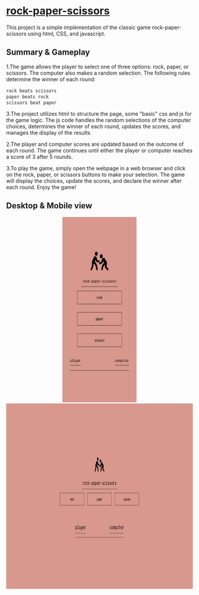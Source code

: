 # [rock-paper-scissors](https://kojokwakye.github.io/rock-paper-scissors/)

This project is a simple implementation of the classic game rock-paper-scissors using html, CSS, and javascript.

## Summary & Gameplay

1.The game allows the player to select one of three options: rock, paper, or scissors. The computer also makes a random selection. The following rules determine the winner of each round:

    rock beats scissors
    paper beats rock
    scissors beat paper

3.The project utilizes html to structure the page, some "basic" css and js for the game logic. The js code handles the random selections of the computer choices, determines the winner of each round, updates the scores, and manages the display of the results.

2.The player and computer scores are updated based on the outcome of each round. The game continues until either the player or computer reaches a score of 3 after 5 rounds.

3.To play the game, simply open the webpage in a web browser and click on the rock, paper, or scissors buttons to make your selection. The game will display the choices, update the scores, and declare the winner after each round. Enjoy the game!

<!-- ## Desktop View

![Image of the game on desktop](/images%20%26%20sketch%20of%20ui/Screenshot%202023-07-03%20at%2017-13-53%20rock%20paper%20%26%20scissors.png)

## Mobile View

![Image of the game on smaller devices](/images%20%26%20sketch%20of%20ui/Screen%20Shot%202023-07-03%20at%2017.14.11.png) -->

## Desktop & Mobile view

<p align= "middle">
  <img src="images%20%26%20sketch%20of%20ui/Screen%20Shot%202023-07-03%20at%2017.14.11.png" height = "500px"width="200px" />
  <img src="images%20%26%20sketch%20of%20ui/Screenshot%202023-07-03%20at%2017-13-53%20rock%20paper%20%26%20scissors.png" height = "500px"width="600px"/> 
</p>
